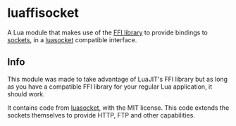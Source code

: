 # luaffisocket

A Lua module that makes use of the [FFI library][1] to provide bindings to [sockets][2], in a [luasocket][3] compatible interface.

## Info

This module was made to take advantage of LuaJIT's FFI library but as long as you have a compatible FFI library for your regular Lua application, it should work.

It contains code from [luasocket][3], with the MIT license. This code extends the sockets themselves to provide HTTP, FTP and other capabilities.

  [1]: http://luajit.org/ext_ffi.html
  [2]: http://man7.org/linux/man-pages/man2/socket.2.html
  [3]: http://w3.impa.br/~diego/software/luasocket
